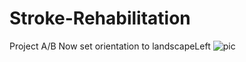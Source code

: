 # Stroke-Rehabilitation
Project A/B
Now set orientation to landscapeLeft
![pic](https://img-blog.csdn.net/20170820115310049?watermark/2/text/aHR0cDovL2Jsb2cuY3Nkbi5uZXQvTGxpbmdtaWFv/font/5a6L5L2T/fontsize/400/fill/I0JBQkFCMA==/dissolve/70/gravity/Center "orientattion")
